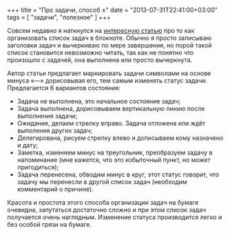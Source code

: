 +++
title = "Про задачи, способ ±"
date = "2013-07-31T22:41:00+03:00"
tags = [
    "задачи",
    "полезное"
]
+++

Совсем недавно я наткнулся на [интересную статью](http://patrickrhone.com/2013/04/22/the-dash-plus-system/) про то как организовать список задач в блокноте. Обычно я просто записываю заголовки задач и вычеркиваю по мере завершения, но порой такой список становится невозможно читать, так как не понятно что произошло с задачей, она выполнена или просто вычеркнута.

<!--more-->

Автор статьи предлагает маркировать задачи символами на основе минуса «—» дорисовывая его, тем самым изменять статус задачи. Предлагается 6 вариантов состояния:


- <i class="icon-minus"></i> Задача не выполнена, это начальное состояние задач;
- <i class="icon-plus"></i> Задача выполнена, дорисовываем вертикальную линию после выполнения задачи;
- <i class="icon-right-thin"></i> Ожидание, делаем стрелку вправо. Задача отложена или ждёт выполения других задач;
- <i class="icon-left-thin"></i> Делегирована, рисуем стрелку влево и дописываем кому назначено и дату;
- <i class="icon-up-dir"></i> Заметка, изменяем минус на треугольник, преобразуем задачу в напоминание (мне кажется, что это избыточный пункт, но может пригодиться);
- <i class="icon-minus-circled"></i> Задача перенесена, обводим минус в круг, этот статус говорит, что задачу мы перенесли в другой список задач (необходим комментарий о причине).


Красота и простота этого способа организации задач на бумаге очевидна, запутаться достаточно сложно и при этом список задач получается очень наглядным. Изменение статуса производится легко и без особой грязи на бумаге.

